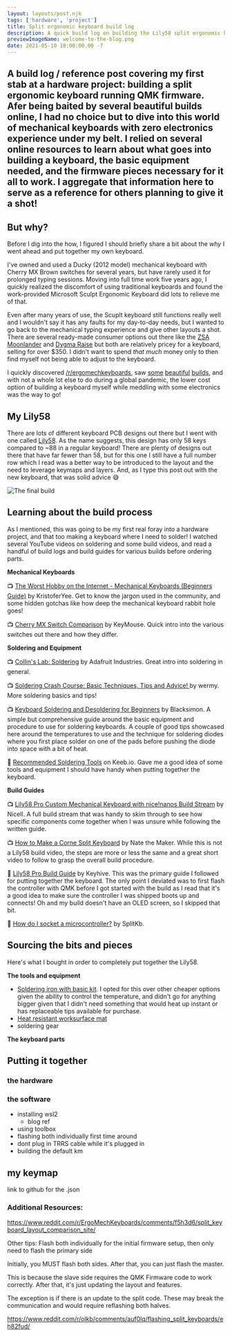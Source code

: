 ```yaml
---
layout: layouts/post.njk
tags: ['hardware', 'project']
title: Split ergonomic keyboard build log
description: A quick build log on building the Lily58 split ergonomic keyboard running QMK firmware
previewImageName: welcome-to-the-blog.png
date: 2021-05-10 18:00:00.00 -7
---
```

A build log / reference post covering my first stab at a hardware project: building a split ergonomic keyboard running QMK firmware. Afer being baited by several beautiful builds online, I had no choice but to dive into this world of mechanical keyboards with zero electronics experience under my belt. I relied on several online resources to learn about what goes into building a keyboard, the basic equipment needed, and the firmware pieces necessary for it all to work. I aggregate that information here to serve as a reference for others planning to give it a shot!
---

## But why?
Before I dig into the how, I figured I should briefly share a bit about the _why_ I went ahead and put together my own keyboard.

I've owned and used a Ducky (2012 model) mechanical keyboard with Cherry MX Brown switches for several years, but have rarely used it for prolonged typing sessions. Moving into full time work five years ago, I quickly realized the discomfort of using traditional keyboards and found the work-provided Microsoft Sculpt Ergonomic Keyboard did lots to relieve me of that.

Even after many years of use, the Scuplt keyboard still functions really well and I wouldn't say it has any faults for my day-to-day needs, but I wanted to go back to the mechanical typing experience and give other layouts a shot. There are several ready-made consumer options out there like the [ZSA Moonlander](https://www.zsa.io/moonlander/) and [Dygma Raise](https://dygma.com/) but both are relatively pricey for a keyboard, selling for over $350. I didn't want to spend *that much* money only to then find myself not being able to adjust to the keyboard.

I quickly discovered [/r/ergomechkeyboards](https://www.reddit.com/r/ErgoMechKeyboards/), saw [some](https://www.reddit.com/r/ErgoMechKeyboards/comments/itxr4j/mbk_came_in/) [beautiful](https://www.reddit.com/r/ErgoMechKeyboards/comments/n1xsvf/update_on_opensourced_lily58_pro_with_rotary/) [builds](https://www.reddit.com/r/ErgoMechKeyboards/comments/n4muq1/do_you_guys_like_this_color/), and with not a whole lot else to do during a global pandemic, the lower cost option of building a keyboard myself while meddling with some electronics was the way to go!

## My Lily58
There are lots of different keyboard PCB designs out there but I went with one called [Lily58](https://github.com/kata0510/Lily58). As the name suggests, this design has only 58 keys compared to ~88 in a regular keyboard! There are plenty of designs out there that have far fewer than 58, but for this one I still have a full number row which I read was a better way to be introduced to the layout and the need to leverage keymaps and layers. And, as I type this post out with the new keyboard, that was solid advice 😅

![The final build](../../../images/2021/lily58build_small.jpg)

## Learning about the build process
As I mentioned, this was going to be my first real foray into a hardware project, and that too making a keyboard where I need to solder! I watched several YouTube videos on soldering and some build videos, and read a handful of build logs and build guides for various builds before ordering parts. 

**Mechanical Keyboards**

📺 [The Worst Hobby on the Internet - Mechanical Keyboards (Beginners Guide)](https://www.youtube.com/watch?v=xzWm40Tq4F4) by KristoferYee. Get to know the jargon used in the community, and some hidden gotchas like how deep the mechanical keyboard rabbit hole goes!

📺 [Cherry MX Switch Comparison](https://www.youtube.com/watch?v=zlSPH3HvxhQ) by KeyMouse. Quick intro into the various switches out there and how they differ. 

**Soldering and Equipment**

📺 [Collin's Lab: Soldering](https://www.youtube.com/watch?v=QKbJxytERvg) by Adafruit Industries. Great intro into soldering in general.

📺 [Soldering Crash Course: Basic Techniques, Tips and Advice!
](https://www.youtube.com/watch?v=6rmErwU5E-k) by wermy. More soldering basics and tips!

📺 [Keyboard Soldering and Desoldering for Beginners](https://www.youtube.com/watch?v=FIHI5sxuSuw) by Blacksimon. A simple but comprehensive guide around the basic equipment and procedure to use for soldering keyboards. A couple of good tips showcased here around the temperatures to use and the technique for soldering diodes where you first place solder on one of the pads before pushing the diode into space with a bit of heat.

📝 [Recommended Soldering Tools](https://docs.keeb.io/soldering-tools) on Keeb.io. Gave me a good idea of some tools and equipment I should have handy when putting together the keyboard.

**Build Guides**

📺 [Lily58 Pro Custom Mechanical Keyboard with nice!nanos Build Stream](https://www.youtube.com/watch?v=kRrzfWv39G4) by Nicell. A full build stream that was handy to skim through to see how specific components come together when I was unsure while following the written guide.

📺 [How to Make a Corne Split Keyboard](https://www.youtube.com/watch?v=kRrzfWv39G4) by
Nate the Maker. While this is not a Lily58 build video, the steps are more or less the same and a great short video to follow to grasp the overall build procedure.

📝 [Lily58 Pro Build Guide](https://github.com/keyhive/build_guides/blob/master/docs/keyboards/lily58pro.md) by Keyhive. This was the primary guide I followed for putting together the keyboard. The only point I deviated was to first flash the controller with QMK before I got started with the build as I read that it's a good idea to make sure the controller I was shipped boots up and connects! Oh and my build doesn't have an OLED screen, so I skipped that bit. 

📝 [How do I socket a microcontroller?](https://docs.splitkb.com/hc/en-us/articles/360011263059-How-do-I-socket-a-microcontroller-) by SplitKb. 

## Sourcing the bits and pieces
Here's what I bought in order to completely put together the Lily58.

**The tools and equipment**

* [Soldering iron with basic kit](https://www.amazon.com/gp/product/B08DXZ28J7/). I opted for this over other cheaper options given the ability to control the temperature, and didn't go for anything bigger given that I didn't need something that would heat up instant or has replaceable tips available for purchase.
* [Heat resistant worksurface mat](https://www.amazon.com/gp/product/B08RXMDKWX)
* soldering gear

**The keyboard parts**

## Putting it together
###  the hardware

### the software
* installing wsl2
  * blog ref
* using toolbox
* flashing both individually first time around
* dont plug in TRRS cable while it's plugged in
* building the default km

## my keymap
link to github for the .json


### Additional Resources:

https://www.reddit.com/r/ErgoMechKeyboards/comments/f5h3d6/split_keyboard_layout_comparison_site/

Other tips:
Flash both individually for the initial firmware setup, then only need to flash the primary side

Initially, you MUST flash both sides. After that, you can just flash the master.

This is because the slave side requires the QMK Firmware code to work correctly. After that, it's just updating the layout and features.

The exception is if there is an update to the split code. These may break the communication and would require reflashing both halves.

https://www.reddit.com/r/olkb/comments/auf0lq/flashing_split_keyboards/eh82fud/